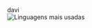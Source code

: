 davi <br>
![Linguagens mais usadas](https://github-readme-stats.vercel.app/api/top-langs/?username=iDavi&theme=tokyonight&layout=compact)
